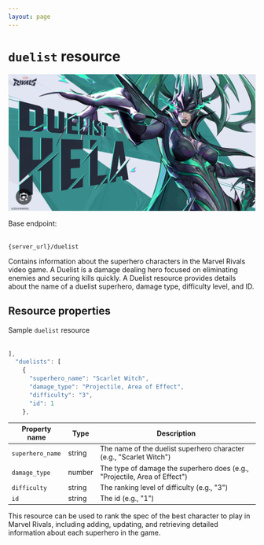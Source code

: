```yaml
---
layout: page
---
```


# `duelist` resource

![alt text](../docs/media/Duelist.png)

Base endpoint:

```shell

{server_url}/duelist
```

Contains information about the superhero characters in the Marvel Rivals video game. A Duelist is a damage dealing 
hero focused on eliminating enemies and securing kills quickly. A Duelist resource 
provides details about the name of a duelist superhero, damage type, difficulty level, and ID.

## Resource properties

Sample `duelist` resource

```js

],
  "duelists": [
    {
      "superhero_name": "Scarlet Witch",
      "damage_type": "Projectile, Area of Effect",
      "difficulty": "3",
      "id": 1
    },
```

| Property name    | Type   | Description                                                                |
|------------------|--------|----------------------------------------------------------------------------|
| `superhero_name` | string | The name of the duelist superhero character (e.g., "Scarlet Witch")        |
| `damage_type`    | number | The type of damage the superhero does (e.g., "Projectile, Area of Effect") |                              |
| `difficulty`     | string | The ranking level of difficulty (e.g., "3")                                |
| `id`             | string | The id (e.g., "1")                                                         |


This resource can be used to rank the spec of the best character to play in Marvel Rivals, including adding, updating, and 
retrieving detailed 
information about each superhero in the game.


